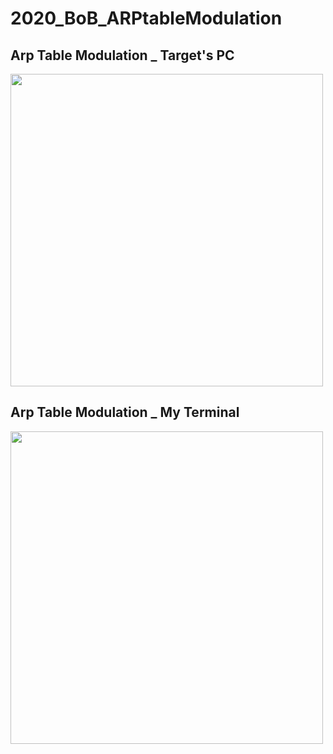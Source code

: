 # 2020_BoB_ARPtableModulation

<h2> Arp Table Modulation _ Target's PC </h2>
<div>
<img width = "500" src = "https://user-images.githubusercontent.com/58834907/89094010-a31b9500-d3fa-11ea-85b9-2966434e85d7.jpg" >
</div>

<h2> Arp Table Modulation _ My Terminal</h2>
<div>
<img width = "500" src = "https://user-images.githubusercontent.com/58834907/89094064-47054080-d3fb-11ea-8e9a-958453f887c8.PNG" >
</div>

